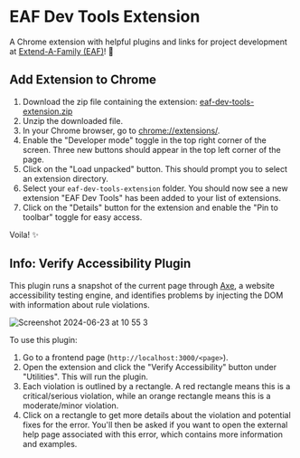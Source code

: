 # EAF Dev Tools Extension
A Chrome extension with helpful plugins and links for project development at [Extend-A-Family (EAF)](https://github.com/uwblueprint/extend-a-family)! 🫶

## Add Extension to Chrome

1. Download the zip file containing the extension: [eaf-dev-tools-extension.zip](https://github.com/carolynzhang18/eaf-dev-tools-extension/raw/main/eaf-dev-tools-extension.zip)
2. Unzip the downloaded file.
3. In your Chrome browser, go to [chrome://extensions/](chrome://extensions/).
4. Enable the "Developer mode" toggle in the top right corner of the screen. Three new buttons should appear in the top left corner of the page.
5. Click on the "Load unpacked" button. This should prompt you to select an extension directory.
6. Select your `eaf-dev-tools-extension` folder. You should now see a new extension "EAF Dev Tools" has been added to your list of extensions.
7. Click on the "Details" button for the extension and enable the "Pin to toolbar" toggle for easy access.

Voila! ✨

## Info: Verify Accessibility Plugin
This plugin runs a snapshot of the current page through [Axe](https://github.com/dequelabs/axe-core), a website accessibility testing engine, and identifies problems by injecting the DOM with information about rule violations.

![Screenshot 2024-06-23 at 10 55 3](https://github.com/carolynzhang18/eaf-dev-tools-extension/assets/82423082/4fc1a480-62ad-4c17-b794-974e990f3817)

To use this plugin:
1. Go to a frontend page (`http://localhost:3000/<page>`).
2. Open the extension and click the "Verify Accessibility" button under "Utilities". This will run the plugin.
3. Each violation is outlined by a rectangle. A red rectangle means this is a critical/serious violation, while an orange rectangle means this is a moderate/minor violation.
4. Click on a rectangle to get more details about the violation and potential fixes for the error. You'll then be asked if you want to open the external help page associated with this error, which contains more information and examples.
